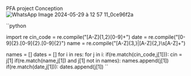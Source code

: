 PFA project
Conception
![WhatsApp Image 2024-05-29 à 12 57 11_0ce96f2a](https://github.com/Zakaria-NOKRA/PFA/assets/125411704/b8ee0c11-7271-409d-b3a8-b52a03584039)

``python

import re
cin_code = re.compile("[A-Z]{1,2}[0-9]+")
date = re.compile("[0-9]{2}\.[0-9]{2}\.[0-9]{2}")
name = re.compile("[A-Z]{3,}|[A-Z]{2,}\s[A-Z]+")


names = []
dates = []
for i in res:
  for j in i:
    if(re.match(cin_code,j[1])):
      cin = j[1]
    if(re.match(name,j[1]) and j[1] not in names):
        names.append(j[1])
    if(re.match(date,j[1])):
      dates.append(j[1])
``
